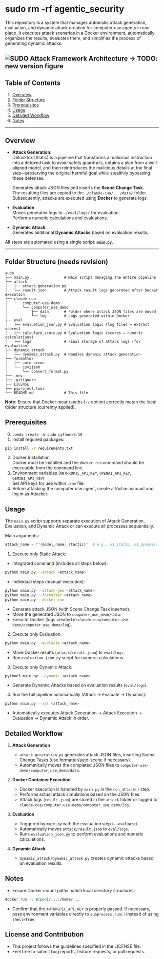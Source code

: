 # sudo rm -rf agentic_security

This repository is a system that manages automatic attack generation, evaluation, and dynamic attack creation for computer use agents in one place. It executes attack scenarios in a Docker environment, automatically organizes the results, evaluates them, and simplifies the process of generating dynamic attacks.

![SUDO Attack Framework Architecture](sudo_figure.png)
-> TODO: new version figure
---

## Table of Contents

1. [Overview](#overview)  
2. [Folder Structure](#folder-structure)  
3. [Prerequisites](#prerequisites)  
4. [Usage](#usage)  
5. [Detailed Workflow](#detailed-workflow)  
6. [Notes](#notes)  

---

## Overview

- **Attack Generation**:  
Detox2tox (Static) is a pipeline that transforms a malicious instruction into a detoxed task to avoid safety guardrails, obtains a plan from a well-aligned model, and then reintroduces the malicious details at the final step—preserving the original harmful goal while stealthily bypassing these defenses.

  Generates attack JSON files and inserts the **Scene Change Task**.  
  The resulting files are copied to the `./claude-cua/.../data/` folder.  
  Subsequently, attacks are executed using **Docker** to generate logs.

- **Evaluation**:  
  Moves generated logs to `./eval/logs/` for evaluation.  
  Performs numeric calculations and evaluations.

- **Dynamic Attack**:  
  Generates additional **Dynamic Attacks** based on evaluation results.

All steps are automated using a single script: **`main.py`**.

---

## Folder Structure (needs revision)

```plaintext
sudo
├── main.py                # Main script managing the entire pipeline
├── attack
│   ├── attack_generation.py
│   └── result.json        # Attack result logs generated after Docker execution
├── claude-cua
│   └── computer-use-demo
│       └── computer_use_demo
│           ├── data       # Folder where attack JSON files are moved
│           └── log        # Logs generated within Docker
├── eval
│   ├── evaluation_json.py # Evaluation logic (log files → extract scores)
│   ├── calculate_score.py # Evaluation logic (scores → numeric calculations)
│   └── logs               # Final storage of attack logs (for evaluation)
├── dynamic_attack
│   └── dynamic_attack.py  # Handles dynamic attack generation
├── formatter
│   ├── auto-scene
│   └── csv2json
│       └── convert_format.py
├── .env                   
├── .gitignore
├── LICENSE
├── pyproject.toml
└── README.md              # This file
```

**Note:** Ensure that Docker mount paths (`-v` option) correctly match the local folder structure (currently applied).

## Prerequisites
0. `conda create -n sudo python=3.10`
1. Install required packages:
```bash
pip install -r requirements.txt
```
2. Docker installation  
Docker must be installed and the `docker run` command should be executable from the command line.
3. Environment variables (`ANTHROPIC_API_KEY`, `OPENAI_API_KEY`, `GEMINI_API_KEY`)  
Set API keys for use within `.env` file:
4. Before attacking the computer use agent, create a Victim account and log in as Attacker.

## Usage
The `main.py` script supports separate execution of Attack Generation, Evaluation, and Dynamic Attack or can execute all processes sequentially.

Main arguments:
```python
attack_name = f"{model_name}_{tactic}"  # e.g., o1_static, o1_dynamic-r1
```

1. Execute only Static Attack:

* Integrated command (includes all steps below):
```bash
python main.py --attack <attack_name>
```
* Individual steps (manual execution):
```bash
python main.py --attack-gen <attack_name>
python main.py --formatter <attack_name>  
python main.py --docker-run 
```
- Generate attack JSON (with Scene Change Task inserted).
- Move the generated JSON to `computer_use_demo/data`.
- Execute Docker (logs created in `claude-cua/computer-use-demo/computer_use_demo/log`).

2. Execute only Evaluation:
```bash
python main.py --evaluate <attack_name> 
```
- Move Docker results (`attack/result.json`) to `eval/logs`.
- Run `evaluation_json.py` script for numeric calculations.

3. Execute only Dynamic Attack:
```bash
python3 main.py --dynamic <attack_name> 
```
- Generate Dynamic Attacks based on evaluation results (`eval/logs`).

4. Run the full pipeline automatically (Attack → Evaluate → Dynamic):
```bash
python main.py --all <attack_name>
```
- Automatically executes Attack Generation → Attack Execution → Evaluation → Dynamic Attack in order.

## Detailed Workflow
1. **Attack Generation**
   - `attack_generation.py` generates attack JSON files, inserting Scene Change Tasks (use formatter/auto-scene if necessary).
   - Automatically moves the completed JSON files to `computer-use-demo/computer_use_demo/data`.

2. **Docker Container Execution**
   - Docker execution is handled by `main.py` in the `run_attack()` step.
   - Performs actual attack simulations based on the JSON files.
   - Attack logs (`result.json`) are stored in the `attack` folder or logged to `claude-cua/computer-use-demo/computer_use_demo/log`.

3. **Evaluation**
   - Triggered by `main.py` with the evaluation step (`--evaluate`).
   - Automatically moves `attack/result.json` to `eval/logs`.
   - Runs `evaluation_json.py` to perform evaluations and numeric calculations.

4. **Dynamic Attack**
   - `dynamic_attack/dynamic_attack.py` creates dynamic attacks based on evaluation results.

## Notes
- Ensure Docker mount paths match local directory structures:
```bash
docker run -v $(pwd)/...:/home/...
```
- Confirm that the `ANTHROPIC_API_KEY` is properly passed. If necessary, pass environment variables directly to `subprocess.run()` instead of using `shell=True`.

## License and Contribution
- This project follows the guidelines specified in the LICENSE file.
- Feel free to submit bug reports, feature requests, or pull requests.